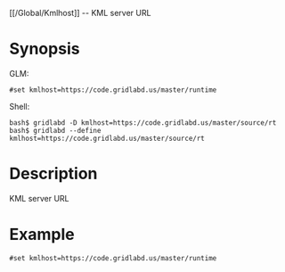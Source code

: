 [[/Global/Kmlhost]] -- KML server URL

# Synopsis

GLM:

~~~
#set kmlhost=https://code.gridlabd.us/master/runtime
~~~

Shell:

~~~
bash$ gridlabd -D kmlhost=https://code.gridlabd.us/master/source/rt
bash$ gridlabd --define kmlhost=https://code.gridlabd.us/master/source/rt
~~~

# Description

KML server URL

# Example

~~~
#set kmlhost=https://code.gridlabd.us/master/runtime
~~~
